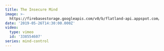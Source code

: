 ```yaml
---
title: The Insecure Mind
image: >-
  https://firebasestorage.googleapis.com/v0/b/flatland-api.appspot.com/o/sermons%2FScreen%20Shot%202019-05-28%20at%206.44.48%20AM.png?alt=media&token=2a8ad949-0c48-4987-88bc-b7eb1d981a41
date: '2019-05-26T14:30:00.000Z'
video:
  type: vimeo
  id: '338554607'
series: mind-control
---
```


